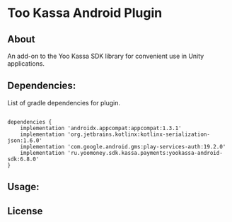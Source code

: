 # Too Kassa Android Plugin

## About

An add-on to the Yoo Kassa SDK library for convenient use in Unity applications.

## Dependencies:

List of gradle dependencies for plugin.

```text

dependencies {
    implementation 'androidx.appcompat:appcompat:1.3.1'
    implementation 'org.jetbrains.kotlinx:kotlinx-serialization-json:1.6.0'
    implementation 'com.google.android.gms:play-services-auth:19.2.0'
    implementation 'ru.yoomoney.sdk.kassa.payments:yookassa-android-sdk:6.8.0'
}
```

## Usage:

## License
